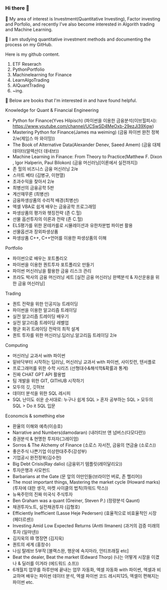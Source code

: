 ### Hi there 👋

 🤔 My area of interest is Investment(Quantitative Investing), Factor investing and Porfolio, and recently I've also become interested in Algorith trading and Machine Learning.
 
 🤔 I am studying quantitative investment methods and documenting the process on my GitHub. 

 Here is my github content.

 1. ETF Reserach
 2. PythonPortfolio
 3. Machinelearning for Finance
 4. LearnAlgoTrading
 5. AIQuantTrading
 6. ~ing.
 
 🌱 Below are books that I'm interested in and have found helpful.

 Knowledge for Quant & Financial Engineering
- Python for Finance(Yves Hilpisch) (파이썬을 이용한 금융분석(이브힐피시): https://www.youtube.com/channel/UCSwSD4MeOxb-29ezJi39Xgw)
- Mastering Python for Finance(James ma weiming) (금융 파이썬 완전 정복 2/e(제임스 마 와이밍))
- The Book of Alternative Data(Alexander Denev, Saeed Amem) (금융 대체 데이터(알렉산더 데네브))
- Machine Learning in Finance: From Theory to Practice(Matthew F. Dixon , Igor Halperin, Paul Bilokon) (금융 머신러닝[이론에서 실전까지])
- 존 헐의 비즈니스 금융 머신러닝 2/e
- 스마트 베타 (김병규, 이현열)
- 초과수익을 찾아서 2/e
- 최병선의 금융공학 5판
- 계산재무론 (최병선)
- 금융파생상품의 수리적 배경(최병선)
- 엑셀 VBA로 쉽게 배우는 금융공학 프로그래밍
- 파생상품의 평가와 헷징전략 (존 C.헐)
- 선물 옵션투자의 이론과 전략 (존 C.헐)
- ELS평가를 위한 몬테카를로 시뮬레이션과 유한차분법 파이썬 활용
- 선물옵션과 장외파생상품
- 파생상품 C++, C++언어를 이용한 파생상품의 이해


 Portfolio
- 파이썬으로 배우는 포트폴리오
- 파이썬을 이용한 퀀트투자 포트폴리오 만들기
- 파이썬 머신러닝을 활용한 금융 리스크 관리
- 프라도 박사의 금융 머신러닝 세트 [실전 금융 머신러닝 완벽분석 & 자산운용을 위한 금융 머신러닝]


 Trading
- 퀀트 전략을 위한 인공지능 트레이딩
- 파이썬을 이용한 알고리즘 트레이딩
- 실전 알고리즘 트레이딩 배우기
- 실전 알고리즘 트레이딩 레벨업
- 평균 회귀 트레이딩 전략의 최적 설계
- 퀀트 투자를 위한 머신러닝.딥러닝.알고리듬 트레이딩 2/e


 Computing
- 머신러닝 교과서 with 파이썬
- 밑바닥부터 시작하는 딥러닝, 머신러닝 교과서 with 파이썬, 사이킷런, 텐서플로
- 프로그래머를 위한 수학 시리즈 (선형대수&해석학&확률과 통계)
- 진짜 CHAT GPT API 활용법
- 팀 개발을 위한 GIT, GITHUB 시작하기
- 모두의 깃, 깃허브
- 데이터 분석을 위한 SQL 레시피
- SQL 난이도 쉬운 순서대로: 누구나 쉽게 SQL >  혼자 공부하는 SQL > 모두의 SQL > Do it SQL 입문

 Economcis & something else
 - 환율의 이해와 예측(이승호)
 - Narrative and Numbers(damodaran) (내러티브 앤 넘버스(다모다란))
 - 증권분석 & 현명한 투자자(그레이엄)
 - Sorros & The Alchemy of Finance (소로스 자서전, 금융의 연금술 (소로스))
 - 좋은주식 나쁜기업 이상한대주주(강성부)
 - 기업공시 완전정복(김수헌)
 - Big Debt Crisis(Ray dalio) (금융위기 템플릿(레이달리오))
 - 투자은행과 사모펀드
 - Barbarians at the Gate (문 앞의 야만인들(브라이언 버로, 존 헬리어))
 - The most important things, Mastering the market cycle (Howard marks) (투자에 대한 생각, 마켓 사이클의 법칙(하워드 막스))
 - 뉴욕주민의 진짜 미국식 주식투자
 - Ben Graham was a quant (Greiner, Steven P.) (정량분석 Qaunt)
 - 채권투자노트, 실전채권투자 (김형호)
 - Efficiently Inefficient (Lasse Heje Pedersen) (효율적으로 비효율적인 시장 (페더르센))
 - Investing Amid Low Expected Returns (Antti Ilmanen) (과거의 검증 미래의 투자 (일마넨))
 - 김지욱의 IB 명장면 (김지욱)
 - 퀀트의 세계 (홍창수)
 - 나심 탈레브 5부작 [블랙스완, 행운에 속지마라, 안티프래질 etc]
 - Beat the dealer, Beat the market (Edward Thorp) (나는 어떻게 시장을 이겼나 & 딜러를 이겨라 (에드워드 소프))
-  6개월치 업무를 하루만에 끝내는 업무 자동화, 엑셀 자동화 with 파이썬, 엑셀과 비교하며 배우는 파이썬 데이터 분석, 엑셀 파이썬 코드 레시피125, 엑셀이 편해지는 파이썬 etc.
